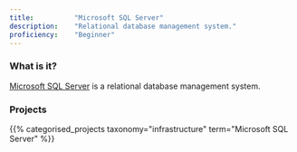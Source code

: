 ```yaml
---
title: 			"Microsoft SQL Server"
description: 	"Relational database management system."
proficiency:	"Beginner"
---
```


### What is it?
[Microsoft SQL Server](https://www.microsoft.com/en-us/sql-server/sql-server-2016) is a relational database management system.

### Projects
{{% categorised_projects taxonomy="infrastructure" term="Microsoft SQL Server" %}}